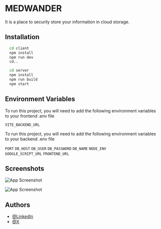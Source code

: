 # MEDWANDER

It is a place to securily store your information in cloud storage.

## Installation

```bash
  cd client
  npm install
  npm run dev
  cd..

  cd server
  npm install
  npm run build
  npm start
```

## Environment Variables

To run this project, you will need to add the following environment variables to your frontend .env file

`VITE_BACKEND_URL`

To run this project, you will need to add the following environment variables to your backend .env file

`PORT`
`DB_HOST`
`DB_USER`
`DB_PASSWORD`
`DB_NAME`
`NODE_ENV`  
`GOOGLE_SCRIPT_URL`
`FRONTEND_URL`

## Screenshots

![App Screenshot](</client/Screenshot 2024-09-14 105440.png>)

![App Screenshot](</client/Screenshot 2024-09-14 105508.png>)

## Authors

- [@LinkedIn](www.linkedin.com/in/david-goyal)
- [@X](https://x.com/David__Goyal)
